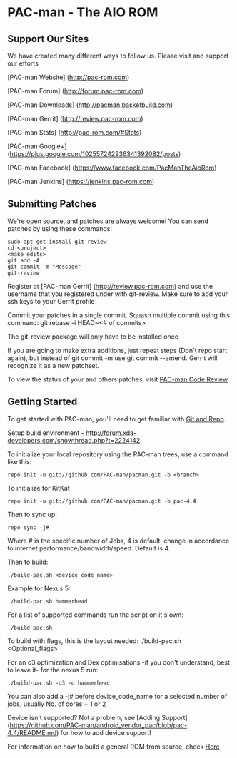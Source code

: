 PAC-man - The AIO ROM
=====================

Support Our Sites
------------------------
We have created many different ways to follow us. Please visit and support our efforts

[PAC-man Website] (http://pac-rom.com)

[PAC-man Forum] (http://forum.pac-rom.com)

[PAC-man Downloads] (http://pacman.basketbuild.com)

[PAC-man Gerrit] (http://review.pac-rom.com)

[PAC-man Stats] (http://pac-rom.com/#Stats)

[PAC-man Google+] (https://plus.google.com/102557242936341392082/posts)

[PAC-man Facebook] (https://www.facebook.com/PacManTheAioRom)

[PAC-man Jenkins] (https://jenkins.pac-rom.com)


Submitting Patches
------------------
We're open source, and patches are always welcome!
You can send patches by using these commands:

    sudo apt-get install git-review
    cd <project>
    <make edits>
    git add -A
    git commit -m "Message"
    git-review

Register at [PAC-man Gerrit] (http://review.pac-rom.com) and use the username that you registered under with git-review. Make sure to add your ssh keys to your Gerrit profile

Commit your patches in a single commit. Squash multiple commit using this command: git rebase -i HEAD~<# of commits>

The git-review package will only have to be installed once

If you are going to make extra additions, just repeat steps (Don't repo start again), but instead of git commit -m
use git commit --amend. Gerrit will recognize it as a new patchset.

To view the status of your and others patches, visit [PAC-man Code Review](http://review.pac-rom.com/)


Getting Started
---------------

To get started with PAC-man, you'll need to get
familiar with [Git and Repo](http://source.android.com/download/using-repo).

Setup build environment - http://forum.xda-developers.com/showthread.php?t=2224142

To initialize your local repository using the PAC-man trees, use a command like this:

    repo init -u git://github.com/PAC-man/pacman.git -b <branch>

To initialize for KitKat

    repo init -u git://github.com/PAC-man/pacman.git -b pac-4.4

Then to sync up:

    repo sync -j#

Where # is the specific number of Jobs, 4 is default, change in accordance to internet performance/bandwidth/speed. Default is 4.

Then to build:

    ./build-pac.sh <device_code_name>

Example for Nexus 5:

    ./build-pac.sh hammerhead

For a list of supported commands run the script on it's own:

    ./build-pac.sh

To build with flags, this is the layout needed:
    ./build-pac.sh <Optional_flags> <device codename>

For an o3 optimization and Dex optimisations -if you don't understand, best to leave it- for the nexus 5 run:

    ./build-pac.sh -o3 -d hammerhead

You can also add a -j# before device_code_name for a selected number of jobs, usually No. of cores + 1 or 2


Device isn't supported? Not a problem, see [Adding Support] (https://github.com/PAC-man/android_vendor_pac/blob/pac-4.4/README.md) for how to add device support!

For information on how to build a general ROM from source, check [Here](http://forum.xda-developers.com/showthread.php?t=2649812)